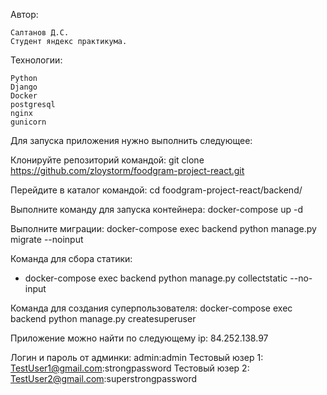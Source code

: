 Автор: 

    Салтанов Д.С.
    Студент яндекс практикума.

Технологии:

    Python
    Django
    Docker
    postgresql
    nginx
    gunicorn

Для запуска приложения нужно выполнить следующее:

Клонируйте репозиторий командой:
git clone https://github.com/zloystorm/foodgram-project-react.git

Перейдите в каталог командой:
cd foodgram-project-react/backend/

Выполните команду для запуска контейнера:
docker-compose up -d

Выполните миграции:
docker-compose exec backend python manage.py migrate --noinput

Команда для сбора статики:
- docker-compose exec backend python manage.py collectstatic --no-input

Команда для создания суперпользователя:
docker-compose exec backend python manage.py createsuperuser

Приложение можно найти по следующему ip: 84.252.138.97

Логин и пароль от админки: admin:admin
Тестовый юзер 1: TestUser1@gmail.com:strongpassword
Тестовый юзер 2: TestUser2@gmail.com:superstrongpassword